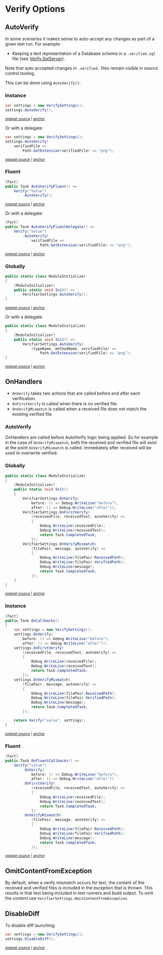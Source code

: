 <!--
GENERATED FILE - DO NOT EDIT
This file was generated by [MarkdownSnippets](https://github.com/SimonCropp/MarkdownSnippets).
Source File: /docs/mdsource/verify-options.source.md
To change this file edit the source file and then run MarkdownSnippets.
-->

# Verify Options


## AutoVerify

In some scenarios it makes sense to auto-accept any changes as part of a given test run. For example:

 * Keeping a text representation of a Database schema in a `.verified.sql` file (see [Verify.SqlServer](https://github.com/VerifyTests/Verify.SqlServer)).

Note that auto accepted changes in `.verified.` files remain visible in source control tooling.

This can be done using `AutoVerify()`:


### Instance

<!-- snippet: AutoVerify -->
<a id='snippet-AutoVerify'></a>
```cs
var settings = new VerifySettings();
settings.AutoVerify();
```
<sup><a href='/src/Verify.Tests/Snippets/Snippets.cs#L59-L64' title='Snippet source file'>snippet source</a> | <a href='#snippet-AutoVerify' title='Start of snippet'>anchor</a></sup>
<!-- endSnippet -->

Or with a delegate:

<!-- snippet: AutoVerifyDelegate -->
<a id='snippet-AutoVerifyDelegate'></a>
```cs
var settings = new VerifySettings();
settings.AutoVerify(
    verifiedFile =>
        Path.GetExtension(verifiedFile) == "png");
```
<sup><a href='/src/Verify.Tests/Snippets/Snippets.cs#L69-L76' title='Snippet source file'>snippet source</a> | <a href='#snippet-AutoVerifyDelegate' title='Start of snippet'>anchor</a></sup>
<!-- endSnippet -->


### Fluent

<!-- snippet: AutoVerifyFluent -->
<a id='snippet-AutoVerifyFluent'></a>
```cs
[Fact]
public Task AutoVerifyFluent() =>
    Verify("Value")
        .AutoVerify();
```
<sup><a href='/src/Verify.Tests/Snippets/Snippets.cs#L79-L86' title='Snippet source file'>snippet source</a> | <a href='#snippet-AutoVerifyFluent' title='Start of snippet'>anchor</a></sup>
<!-- endSnippet -->

Or with a delegate:

<!-- snippet: AutoVerifyFluentDelegate -->
<a id='snippet-AutoVerifyFluentDelegate'></a>
```cs
[Fact]
public Task AutoVerifyFluentDelegate() =>
    Verify("Value")
        .AutoVerify(
            verifiedFile =>
                Path.GetExtension(verifiedFile) == "png");
```
<sup><a href='/src/Verify.Tests/Snippets/Snippets.cs#L97-L106' title='Snippet source file'>snippet source</a> | <a href='#snippet-AutoVerifyFluentDelegate' title='Start of snippet'>anchor</a></sup>
<!-- endSnippet -->


### Globally

<!-- snippet: StaticAutoVerify -->
<a id='snippet-StaticAutoVerify'></a>
```cs
public static class ModuleInitializer
{
    [ModuleInitializer]
    public static void Init() =>
        VerifierSettings.AutoVerify();
}
```
<sup><a href='/src/ModuleInitDocs/AutoVerify.cs#L3-L12' title='Snippet source file'>snippet source</a> | <a href='#snippet-StaticAutoVerify' title='Start of snippet'>anchor</a></sup>
<!-- endSnippet -->

Or with a delegate:

<!-- snippet: StaticAutoVerifyDelegate -->
<a id='snippet-StaticAutoVerifyDelegate'></a>
```cs
public static class ModuleInitializer
{
    [ModuleInitializer]
    public static void Init() =>
        VerifierSettings.AutoVerify(
            (typeName, methodName, verifiedFile) =>
                Path.GetExtension(verifiedFile) == "png");
}
```
<sup><a href='/src/ModuleInitDocs/AutoVerifyDelegate.cs#L4-L15' title='Snippet source file'>snippet source</a> | <a href='#snippet-StaticAutoVerifyDelegate' title='Start of snippet'>anchor</a></sup>
<!-- endSnippet -->


## OnHandlers

 * `OnVerify` takes two actions that are called before and after each verification.
 * `OnFirstVerify` is called when there is no verified file.
 * `OnVerifyMismatch` is called when a received file does not match the existing verified file.


### AutoVerify

OnHandlers are called before AutoVerify logic being applied. So for example in the case of `OnVerifyMismatch`, both the received and verified file will exist at the point `OnVerifyMismatch` is called. Immediately after received will be used to overwrite verified.


### Globally

<!-- snippet: OnStaticHandlers -->
<a id='snippet-OnStaticHandlers'></a>
```cs
public static class ModuleInitializer
{
    [ModuleInitializer]
    public static void Init()
    {
        VerifierSettings.OnVerify(
            before: () => Debug.WriteLine("before"),
            after: () => Debug.WriteLine("after"));
        VerifierSettings.OnFirstVerify(
            (receivedFile, receivedText, autoVerify) =>
            {
                Debug.WriteLine(receivedFile);
                Debug.WriteLine(receivedText);
                return Task.CompletedTask;
            });
        VerifierSettings.OnVerifyMismatch(
            (filePair, message, autoVerify) =>
            {
                Debug.WriteLine(filePair.ReceivedPath);
                Debug.WriteLine(filePair.VerifiedPath);
                Debug.WriteLine(message);
                return Task.CompletedTask;
            });
    }
}
```
<sup><a href='/src/ModuleInitDocs/OnHandlers.cs#L4-L32' title='Snippet source file'>snippet source</a> | <a href='#snippet-OnStaticHandlers' title='Start of snippet'>anchor</a></sup>
<!-- endSnippet -->


### Instance

<!-- snippet: OnInstanceHandlers -->
<a id='snippet-OnInstanceHandlers'></a>
```cs
[Fact]
public Task OnCallbacks()
{
    var settings = new VerifySettings();
    settings.OnVerify(
        before: () => Debug.WriteLine("before"),
        after: () => Debug.WriteLine("after"));
    settings.OnFirstVerify(
        (receivedFile, receivedText, autoVerify) =>
        {
            Debug.WriteLine(receivedFile);
            Debug.WriteLine(receivedText);
            return Task.CompletedTask;
        });
    settings.OnVerifyMismatch(
        (filePair, message, autoVerify) =>
        {
            Debug.WriteLine(filePair.ReceivedPath);
            Debug.WriteLine(filePair.VerifiedPath);
            Debug.WriteLine(message);
            return Task.CompletedTask;
        });

    return Verify("value", settings);
}
```
<sup><a href='/src/Verify.Tests/Tests.cs#L137-L165' title='Snippet source file'>snippet source</a> | <a href='#snippet-OnInstanceHandlers' title='Start of snippet'>anchor</a></sup>
<!-- endSnippet -->


### Fluent

<!-- snippet: OnFluentHandlers -->
<a id='snippet-OnFluentHandlers'></a>
```cs
[Fact]
public Task OnFluentCallbacks() =>
    Verify("value")
        .OnVerify(
            before: () => Debug.WriteLine("before"),
            after: () => Debug.WriteLine("after"))
        .OnFirstVerify(
            (receivedFile, receivedText, autoVerify) =>
            {
                Debug.WriteLine(receivedFile);
                Debug.WriteLine(receivedText);
                return Task.CompletedTask;
            })
        .OnVerifyMismatch(
            (filePair, message, autoVerify) =>
            {
                Debug.WriteLine(filePair.ReceivedPath);
                Debug.WriteLine(filePair.VerifiedPath);
                Debug.WriteLine(message);
                return Task.CompletedTask;
            });
```
<sup><a href='/src/Verify.Tests/Tests.cs#L167-L191' title='Snippet source file'>snippet source</a> | <a href='#snippet-OnFluentHandlers' title='Start of snippet'>anchor</a></sup>
<!-- endSnippet -->


## OmitContentFromException

By default, when a verify mismatch occurs for text, the content of the received and verified files is included in the exception that is thrown. This results in that text being included in test runners and build output. To omit the content use `VerifierSettings.OmitContentFromException`.


## DisableDiff

To disable diff launching:

<!-- snippet: DisableDiff -->
<a id='snippet-DisableDiff'></a>
```cs
var settings = new VerifySettings();
settings.DisableDiff();
```
<sup><a href='/src/Verify.Tests/Snippets/Snippets.cs#L110-L115' title='Snippet source file'>snippet source</a> | <a href='#snippet-DisableDiff' title='Start of snippet'>anchor</a></sup>
<!-- endSnippet -->
